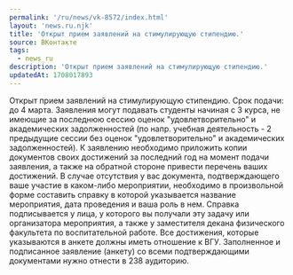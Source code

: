 ```yaml
---
permalink: '/ru/news/vk-8572/index.html'
layout: 'news.ru.njk'
title: 'Открыт прием заявлений на стимулирующую стипендию.'
source: ВКонтакте
tags:
  - news_ru
description: 'Открыт прием заявлений на стимулирующую стипендию.'
updatedAt: 1708017893
---
```

Открыт прием заявлений на стимулирующую стипендию. Срок подачи: до 4 марта. Заявления могут подавать студенты начиная с 3 курса, не имеющие за последнюю сессию оценок "удовлетворительно" и академических задолженностей (по напр. учебная деятельность - 2 предыдущие сессии без оценок "удовлетворительно" и академических задолженностей).
К заявлению необходимо приложить копии документов своих достижений за последний год на момент подачи заявления, а также на обратной стороне привести перечень ваших достижений. В случае отсутствия у вас документа, подтверждающего ваше участие в каком-либо мероприятии, необходимо в произвольной форме составить справку в которой указывается название мероприятия, дата проведения и ваша роль в нем. Справка подписывается у лица, у которого вы получали эту задачу или организатора мероприятия, а также у заместителя декана физического факультета по воспитательной работе. Все достижения, которые указываются в анкете должны иметь отношение к ВГУ.
Заполненное и подписанное заявление (анкету) со всеми подтверждающими документами нужно отнести в 238 аудиторию.